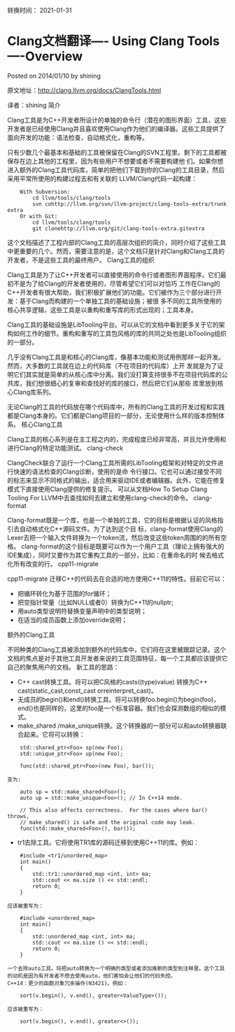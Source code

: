 转换时间： 2021-01-31

# Clang文档翻译—- Using Clang Tools—-Overview
Posted on 2014/01/10 by shining

原文地址：http://clang.llvm.org/docs/ClangTools.html

译者：shining
简介



Clang工具是为C++开发者所设计的单独的命令行（潜在的图形界面）工具，这些开发者是已经使用Clang并且喜欢使用Clang作为他们的编译器。这些工具提供了面向开发的功能：语法检查，自动格式化，重构等。

只有少数几个最基本和基础的工具被保留在Clang的SVN工程里。剩下的工具都被保存在边上其他的工程里，因为有些用户不想要或者不需要构建他 们。如果你想进入额外的Clang工具代码库，简单的把他们下载到你的Clang的工具目录，然后采用平常所使用的构建过程去和有关联的 LLVM/Clang代码一起构建：
```
    With Subversion:
        cd llvm/tools/clang/tools
        svn cohttp://llvm.org/svn/llvm-project/clang-tools-extra/trunk extra
    Or with Git:
        cd llvm/tools/clang/tools
        git clonehttp://llvm.org/git/clang-tools-extra.gitextra
```
这个文档描述了工程内部的Clang工具的高层次组织的简介，同时介绍了这些工具中更重要的几个。然而，需要注意的是，这个文档只是针对Clang和Clang工具的开发者，不是这些工具的最终用户。
Clang工具的组织

Clang工具是为了让C++开发者可以直接使用的命令行或者图形界面程序。它们最初不是为了给Clang的开发者使用的，尽管希望它们可以对恰巧 工作在Clang的C++开发者有很大帮助，我们积极扩展他们的功能。它们被作为三个部分进行开发：基于Clang而构建的一个单独工具的基础设施；被很 多不同的工具所使用的核心共享逻辑，这些工具是以重构和重写库的形式出现的；工具本身。

Clang工具的基础设施是LibTooling平台。可以从它的文档中看到更多关于它的架构如何工作的细节。重构和重写的工具包风格的库的共同之处也是LibTooling组织的一部分。

几乎没有Clang工具是和核心的Clang库，像基本功能和测试用例那样一起开发。然而，大多数的工具就在边上的代码库（不在项目的代码库）上开 发就是为了证明它们其实就是简单的从核心库中分离。我们没打算支持很多不在项目代码库的公共库，我们想很细心的复审和查找好的库的接口，然后把它们从那些 库里放到核心Clang库系列。

无论Clang的工具的代码放在哪个代码库中，所有的Clang工具的开发过程和实践都是Clang本身的。它们都是Clang项目的一部分，无论使用什么样的版本控制体系。
核心Clang工具

Clang工具的核心系列是在主工程之内的，完成程度已经非常高，并且允许使用和进行Clang的特定功能测试。
clang-check

ClangCheck联合了运行一个Clang工具所需的LibTooling框架和对特定的文件进行快速的语法检查的Clang诊断，使用的是命 令行接口。它也可以通过接受不同的标志来显示不同格式的输出，适合用来驱动IDE或者编辑器。此外，它能在修复模式下直接使用Clang提供的修复提示。 可以从文档How To Setup Clang Tooling For LLVM中去查找如何去建立和使用clang-check的命令。
clang-format

Clang-format既是一个库，也是一个单独的工具，它的目标是根据认证的风格指引去自动格式化C++源码文件。为了达到这个目 标，clang-format使用Clang的Lexer去把一个输入文件转换为一个token流，然后改变这些token周围的的所有空格。 clang-format的这个目标是既要可以作为一个用户工具（理论上拥有强大的IDE集成），同时又要作为其它重构工具的一部分，比如：在重命名的时 候去格式化所有改变的行。
cpp11-migrate

cpp11-migrate 迁移C++的代码去在合适的地方使用C++11的特性。目前它可以：

-    把循环转化为基于范围的for循环；
-    把空指针常量（比如NULL或者0）转换为C++11的nullptr;
-    用auto类型说明符替换变量声明中的类型说明；
-    在适当的成员函数上添加override说明；

额外的Clang工具

不同种类的Clang工具被添加到额外的代码库中，它们将在这里被跟踪记录。这个文档的焦点是对于其他工具开发者来说的工具范围特征，每一个工具都应该提供它自己的聚焦用户的文档。
新工具的思路：

-    C++ cast转换工具。将可以把C风格的casts((type)value) 转换为C++ cast(static_cast,const_cast orreinterpret_cast)。
-    无成员的begin()和end()转换工具。将可以转换foo.begin()为begin(foo)，end()也是同样的，这里的foo是一个标准容器。我们也会探测数组的相似的模式。
-    make_shared /make_unique转换。这个转换器的一部分可以和auto转换器联合起来。它将可以转换：
```
    std::shared_ptr<Foo> sp(new Foo);
    std::unique_ptr<Foo> up(new Foo);

    func(std::shared_ptr<Foo>(new Foo), bar());
```
    变为:
```
    auto sp = std::make_shared<Foo>();
    auto up = std::make_unique<Foo>(); // In C++14 mode.

    // This also affects correctness.  For the cases where bar() throws,
    // make_shared() is safe and the original code may leak.
    func(std::make_shared<Foo>(), bar());
```
-    tr1去除工具。它将使用TR1库的源码迁移到使用C++11的库。例如：
```
    #include <tr1/unordered_map>
    int main()
    {
        std::tr1::unordered_map <int, int> ma;
        std::cout << ma.size () << std::endl;
        return 0;
    }
```
    应该被重写为：
```
    #include <unordered_map>
    int main()
    {
        std::unordered_map <int, int> ma;
        std::cout << ma.size () << std::endl;
        return 0;
    }
```
    一个去除auto工具。将把auto转换为一个明确的类型或者添加推断的类型到注释里。这个工具的动机是因为有开发者不想去使用auto，他们害怕会让他们的代码失控。
    C++14：更少的函数对象冗余操作(N3421)。例如：
```
    sort(v.begin(), v.end(), greater<ValueType>());
```
    应该被重写为：
```
    sort(v.begin(), v.end(), greater<>());
```
